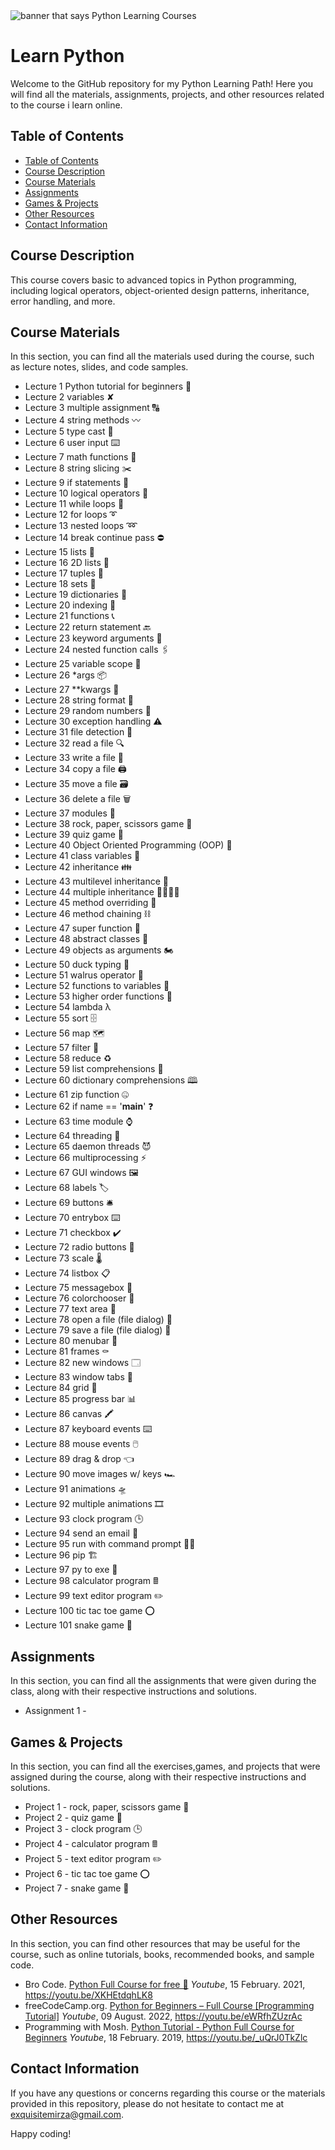 <img src="https://raw.githubusercontent.com/MirzaHilmi/Python-Learning/master/header-image.png" alt="banner that says Python Learning Courses">

# Learn Python

Welcome to the GitHub repository for my Python Learning Path! Here you will find all the materials, assignments, projects, and other resources related to the course i learn online.

## Table of Contents

- [Table of Contents](#table-of-contents)
- [Course Description](#course-description)
- [Course Materials](#course-materials)
- [Assignments](#assignments)
- [Games & Projects](#games--projects)
- [Other Resources](#other-resources)
- [Contact Information](#contact-information)

## Course Description

This course covers basic to advanced topics in Python programming, including logical operators, object-oriented design patterns, inheritance, error handling, and more.

## Course Materials 

In this section, you can find all the materials used during the course, such as lecture notes, slides, and code samples.

* Lecture 1 ​Python tutorial for beginners 🐍
* Lecture 2 variables ✘
* Lecture 3 multiple assignment 🔠
* Lecture 4 string methods 〰️
* Lecture 5 type cast 💱
* Lecture 6 user input ⌨️
* Lecture 7 math functions 🧮
* Lecture 8 string slicing ✂️
* Lecture 9 if statements 🤔
* Lecture 10 logical operators 🔣
* Lecture 11 while loops 🔄
* Lecture 12 for loops ➰
* Lecture 13 nested loops ➿
* Lecture 14 break continue pass ⛔
* Lecture 15 lists 🧾
* Lecture 16 2D lists 📜
* Lecture 17 tuples 📄
* Lecture 18 sets 🍴
* Lecture 19 dictionaries 📖
* Lecture 20 indexing 📑
* Lecture 21 functions 📞
* Lecture 22 return statement 🔙
* Lecture 23 keyword arguments 🔑
* Lecture 24 nested function calls 🖇️
* Lecture 25 variable scope 🔬
* Lecture 26 *args 📦
* Lecture 27 **kwargs 🎁
* Lecture 28 string format 💬
* Lecture 29 random numbers 🎲
* Lecture 30 exception handling ⚠️
* Lecture 31 file detection 📁
* Lecture 32 read a file 🔍
* Lecture 33 write a file 📝
* Lecture 34 copy a file 🖨️
* Lecture 35 move a file 🗃️
* Lecture 36 delete a file 🗑️
* Lecture 37 modules 💌
* Lecture 38 rock, paper, scissors game 🗿
* Lecture 39 quiz game 💯
* Lecture 40 Object Oriented Programming (OOP) 🐍
* Lecture 41 class variables 🚗
* Lecture 42 inheritance 👪
* Lecture 43 multilevel inheritance 👴
* Lecture 44 multiple inheritance 👨‍👩‍👧‍👦
* Lecture 45 method overriding 🙅
* Lecture 46 method chaining ⛓️
* Lecture 47 super function 🦸
* Lecture 48 abstract classes 👻
* Lecture 49 objects as arguments 🏍️
* Lecture 50 duck typing 🦆
* Lecture 51 walrus operator 🦦
* Lecture 52 functions to variables 📛
* Lecture 53 higher order functions 👑
* Lecture 54 lambda λ
* Lecture 55 sort 🗄️
* Lecture 56 map 🗺️
* Lecture 57 filter 🍺
* Lecture 58 reduce ♻️
* Lecture 59 list comprehensions 📰
* Lecture 60 dictionary comprehensions 🕮
* Lecture 61 zip function 🤐
* Lecture 62 if name == '__main__' ❓
* Lecture 63 time module ⌚
* Lecture 64 threading 🧵
* Lecture 65 daemon threads 😈
* Lecture 66 multiprocessing ⚡
* Lecture 67 GUI windows 🖼️
* Lecture 68 labels 🏷️
* Lecture 69 buttons 🛎️
* Lecture 70 entrybox ⌨️
* Lecture 71 checkbox ✔️
* Lecture 72 radio buttons 🔘
* Lecture 73 scale 🌡️
* Lecture 74 listbox 📋
* Lecture 75 messagebox 💭
* Lecture 76 colorchooser 🎨
* Lecture 77 text area 📒
* Lecture 78 open a file (file dialog) 📁
* Lecture 79 save a file (file dialog) 💾
* Lecture 80 menubar 🧾
* Lecture 81 frames ⚰️
* Lecture 82 new windows 🗔
* Lecture 83 window tabs 📑
* Lecture 84 grid 🏢
* Lecture 85 progress bar 📊
* Lecture 86 canvas 🖍️
* Lecture 87 keyboard events ⌨️
* Lecture 88 mouse events 🖱️
* Lecture 89 drag & drop 👈
* Lecture 90 move images w/ keys 🏎️
* Lecture 91 animations 🛸
* Lecture 92 multiple animations 🎞️
* Lecture 93 clock program 🕒
* Lecture 94 send an email 📧
* Lecture 95 run with command prompt 👨‍💻
* Lecture 96 pip 🏗️
* Lecture 97 py to exe 🏃
* Lecture 98 calculator program 🖩
* Lecture 99 text editor program ✏️
* Lecture 100 tic tac toe game ⭕
* Lecture 101 snake game 🐍

## Assignments

In this section, you can find all the assignments that were given during the class, along with their respective instructions and solutions.

* Assignment 1 - 

## Games & Projects

In this section, you can find all the exercises,games, and projects that were assigned during the course, along with their respective instructions and solutions.

* Project 1 - rock, paper, scissors game 🗿
* Project 2 - quiz game 💯
* Project 3 - clock program 🕒
* Project 4 - calculator program 🖩
* Project 5 - text editor program ✏️
* Project 6 - tic tac toe game ⭕
* Project 7 - snake game 🐍

## Other Resources

In this section, you can find other resources that may be useful for the course, such as online tutorials, books, recommended books, and sample code.

* Bro Code. [Python Full Course for free 🐍][yt-link-1] *Youtube*, 15 February. 2021, https://youtu.be/XKHEtdqhLK8
* freeCodeCamp.org. [Python for Beginners – Full Course \[Programming Tutorial\]][yt-link-2] *Youtube*, 09 August. 2022, https://youtu.be/eWRfhZUzrAc
* Programming with Mosh. [Python Tutorial - Python Full Course for Beginners][yt-link-3] *Youtube*, 18 February. 2019, https://youtu.be/_uQrJ0TkZlc

## Contact Information

If you have any questions or concerns regarding this course or the materials provided in this repository, please do not hesitate to contact me at [exquisitemirza@gmail.com][email-me].

Happy coding!

[email-me]: mailto:exquisitemirza@gmail.com
[yt-link-1]: https://youtu.be/XKHEtdqhLK8
[yt-link-2]: https://youtu.be/eWRfhZUzrAc
[yt-link-3]: https://youtu.be/_uQrJ0TkZlc